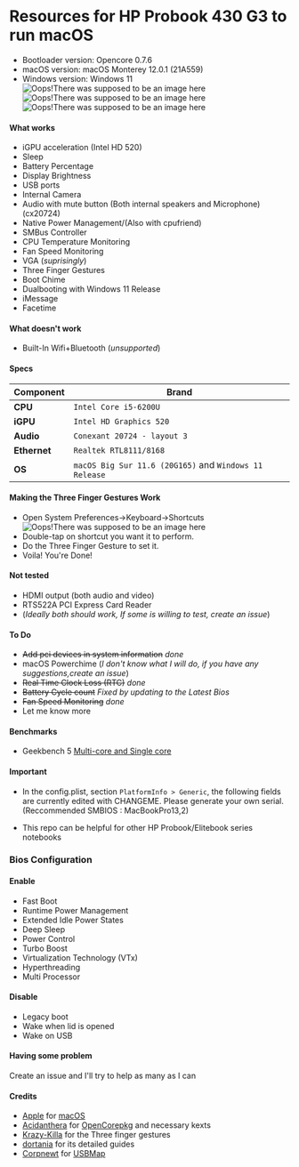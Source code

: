 Resources for HP Probook 430 G3 to run macOS
============================================

- Bootloader version: Opencore 0.7.6
- macOS version: macOS Monterey 12.0.1 (21A559)
- Windows version: Windows 11 
![Oops!There was supposed to be an image here](https://i.imgur.com/3YRpniU.png)
![Oops!There was supposed to be an image here](https://i.imgur.com/scUDfac.png)
![Oops!There was supposed to be an image here](https://i.imgur.com/EAKVfPD.png)

#### What works
- iGPU acceleration (Intel HD 520)
- Sleep
- Battery Percentage
- Display Brightness
- USB ports
- Internal Camera
- Audio with mute button (Both internal speakers and Microphone) (cx20724)
- Native Power Management/(Also with cpufriend)
- SMBus Controller
- CPU Temperature Monitoring
- Fan Speed Monitoring
- VGA (*suprisingly*)
- Three Finger Gestures
- Boot Chime
- Dualbooting with Windows 11 Release
- iMessage
- Facetime

#### What doesn't work
- Built-In Wifi+Bluetooth (*unsupported*)

#### Specs

| Component      | Brand                                                            |
|----------------|------------------------------------------------------------------|
| **CPU**        | `Intel Core i5-6200U ` |   
| **iGPU**       | `Intel HD Graphics 520 `                                         |
| **Audio**      | `Conexant 20724 - layout 3`                                      |
| **Ethernet**   | `Realtek RTL8111/8168`                                           |
| **OS**         | `macOS Big Sur 11.6 (20G165)` and `Windows 11 Release`|

#### Making the Three Finger Gestures Work

- Open System Preferences->Keyboard->Shortcuts
![Oops!There was supposed to be an image here](https://i.imgur.com/pv0wnyy.png)
- Double-tap on shortcut you want it to perform.
- Do the Three Finger Gesture to set it.
- Voila! You're Done!

#### Not tested
- HDMI output (both audio and video)
- RTS522A PCI Express Card Reader
- (*Ideally both should work, If some is willing to test, create an issue*)

#### To Do
- ~~Add pci devices in system information~~  *done*
- macOS Powerchime (*I don't know what I will do, if you have any suggestions,create an issue*)
- ~~Real Time Clock Loss (RTC)~~ *done*
- ~~Battery Cycle count~~ *Fixed by updating to the Latest Bios*
- ~~Fan Speed Monitoring~~ *done*
- Let me know more 

#### Benchmarks
- Geekbench 5 [Multi-core and Single core](https://browser.geekbench.com/v5/cpu/8013906)

#### Important
- In the config.plist, section `PlatformInfo > Generic`, the following fields are currently edited with CHANGEME. Please generate your own serial. (Reccommended SMBIOS : MacBookPro13,2) 

- This repo can be helpful for other HP Probook/Elitebook series notebooks
 
### Bios Configuration


#### Enable

- Fast Boot
- Runtime Power Management
- Extended Idle Power States
- Deep Sleep
- Power Control
- Turbo Boost
- Virtualization Technology (VTx)
- Hyperthreading
- Multi Processor

 #### Disable
 
- Legacy boot
- Wake when lid is opened
- Wake on USB

#### Having some problem
Create an issue and I'll try to help as many as I can

#### Credits
- [Apple](https://apple.com) for [macOS](https://www.apple.com/macos/big-sur/)
- [Acidanthera](https://github.com/Acidanthera) for [OpenCorepkg](https://github.com/acidanthera/OpenCorePkg) and necessary kexts
- [Krazy-Killa](https://github.com/Krazy-Killa) for the Three finger gestures
- [dortania](https://github.com/dortania) for its detailed guides
- [Corpnewt](https://github.com/CorpNewt) for [USBMap](https://github.com/corpnewt/USBMap)
